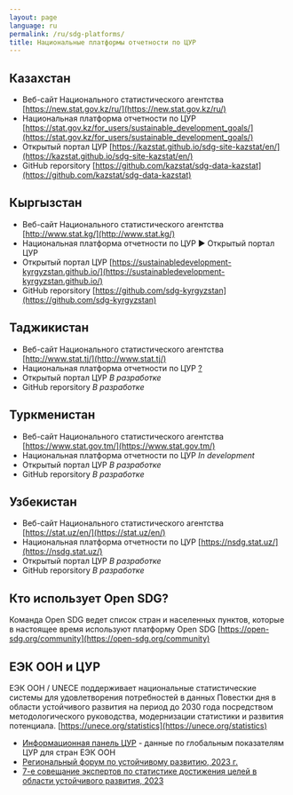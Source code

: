 ```yaml
---
layout: page
language: ru
permalink: /ru/sdg-platforms/
title: Национальные платформы отчетности по ЦУР
---
```


## Казахстан

- Веб-сайт Национального статистического агентства [https://new.stat.gov.kz/ru/](https://new.stat.gov.kz/ru/)
- Национальная платформа отчетности по ЦУР [https://stat.gov.kz/for_users/sustainable_development_goals/](https://stat.gov.kz/for_users/sustainable_development_goals/)
- Открытый портал ЦУР [https://kazstat.github.io/sdg-site-kazstat/en/](https://kazstat.github.io/sdg-site-kazstat/en/)
- GitHub reporsitory  [https://github.com/kazstat/sdg-data-kazstat](https://github.com/kazstat/sdg-data-kazstat)


## Кыргызстан

- Веб-сайт Национального статистического агентства [http://www.stat.kg/](http://www.stat.kg/)
- Национальная платформа отчетности по ЦУР ▶ Открытый портал ЦУР
- Открытый портал ЦУР [https://sustainabledevelopment-kyrgyzstan.github.io/](https://sustainabledevelopment-kyrgyzstan.github.io/)
- GitHub reporsitory [https://github.com/sdg-kyrgyzstan](https://github.com/sdg-kyrgyzstan)


## Таджикистан

- Веб-сайт Национального статистического агентства [http://www.stat.tj/](http://www.stat.tj/)
- Национальная платформа отчетности по ЦУР [?](http://www.stat.tj/)
- Открытый портал ЦУР *В разработке*
- GitHub reporsitory *В разработке*


## Туркменистан

- Веб-сайт Национального статистического агентства [https://www.stat.gov.tm/](https://www.stat.gov.tm/)
- Национальная платформа отчетности по ЦУР *In development*
- Открытый портал ЦУР *В разработке*
- GitHub reporsitory *В разработке*


## Узбекистан

- Веб-сайт Национального статистического агентства [https://stat.uz/en/](https://stat.uz/en/)
- Национальная платформа отчетности по ЦУР [https://nsdg.stat.uz/](https://nsdg.stat.uz/)
- Открытый портал ЦУР *В разработке*
- GitHub reporsitory *В разработке*


## Кто использует Open SDG?

Команда Open SDG ведет список стран и населенных пунктов, которые в настоящее время используют платформу Open SDG [https://open-sdg.org/community](https://open-sdg.org/community)


## ЕЭК ООН и ЦУР

ЕЭК ООН / UNECE поддерживает национальные статистические системы для удовлетворения потребностей в данных Повестки дня в области устойчивого развития на период до 2030 года посредством методологического руководства, модернизации статистики и развития потенциала. [https://unece.org/statistics](https://unece.org/statistics)
- [Информационная панель ЦУР](https://w3.unece.org/SDG/en) - данные по глобальным показателям ЦУР для стран ЕЭК ООН
- [Региональный форум по устойчивому развитию, 2023 г.](https://unece.org/sustainable-development/events/regional-forum-sustainable-development-2023)
- [7-е совещание экспертов по статистике достижения целей в области устойчивого развития, 2023](https://unece.org/info/Statistics/Sustainable-development/events/375081)
